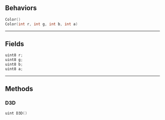
## Behaviors
```cpp
Color()
Color(int r, int g, int b, int a)
```
---
## Fields
```cpp
uint8 r;
uint8 g;
uint8 b;
uint8 a;
```
---
## Methods
### D3D
```cpp
uint D3D()
```

